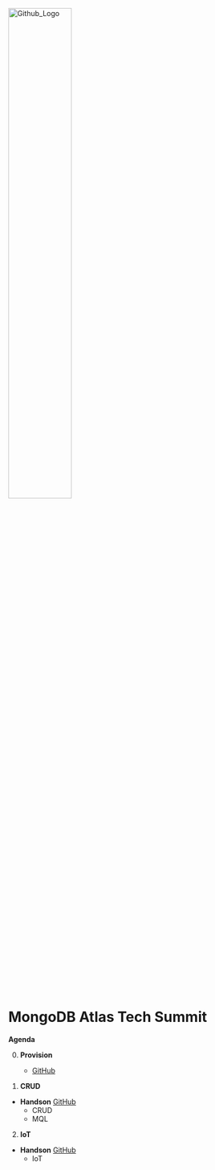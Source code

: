 <img src="https://companieslogo.com/img/orig/MDB_BIG-ad812c6c.png?t=1648915248" width="50%" title="Github_Logo"/> <br>

# MongoDB Atlas Tech Summit

__Agenda__


0. __Provision__
    - [GitHub][0]

1.  __CRUD__ 
- __Handson__ [GitHub][1]
    - CRUD
    - MQL

2. __IoT__     
- __Handson__  [GitHub][2]
    - IoT




[0]: https://github.com/MongoDBAtlas/TechSummit/tree/main/0.Provision

[1]: https://github.com/MongoDBAtlas/TechSummit/tree/main/1.CRUD%20and%20MQL

[2]: https://github.com/MongoDBAtlas/TechSummit/tree/main/2.IoT/